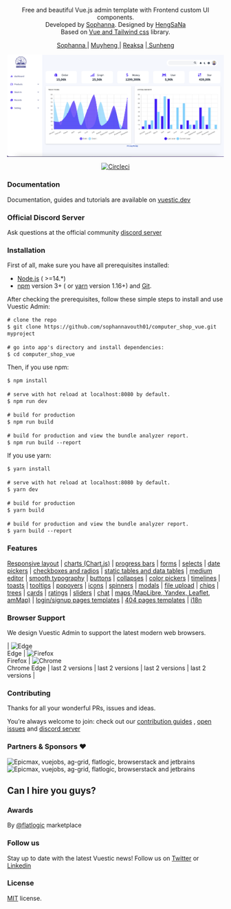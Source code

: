 
<p align="center">
  Free and beautiful Vue.js admin template with Frontend custom UI components.</br>
  Developed by  <a href="https://epicmax.co">Sophanna</a>.
  Designed by <a href="#">HengSaNa</a>
<br>
Based on <a href="https://github.com/epicmaxco/vuestic-ui">Vue and Tailwind css</a> library.
</p>

<p align="center">
  <a href=""> Sophanna </a> | <a href="">Muyheng </a> | <a href="">Reaksa</a> |<a href=""> Sunheng<a>
</p>


<p align="center">
  <a href="" target="_blank">
    <img src="./public/2024-01-25 16.01.57.jpg" align="center" width="888px"/>
  </a>
</p>

<p align="center">
  <a href="https://circleci.com/gh/epicmaxco/vuestic-admin">
    <img src="https://img.shields.io/circleci/build/github/epicmaxco/vuestic-admin/master" alt="Circleci">
  </a>
</p>

### Documentation

Documentation, guides and tutorials are available
on <a href="https://vuestic.dev">vuestic.dev</a>

### Official Discord Server

Ask questions at the official
community [discord server](https://discord.gg/jTKTjj2weV)

### Installation

First of all, make sure you have all prerequisites installed:

- [Node.js](https://nodejs.org/en/) ( >=14.\*)
- [npm](https://www.npmjs.com/get-npm) version 3+ (
  or [yarn](https://yarnpkg.com/lang/en/docs/install) version 1.16+)
  and [Git](https://git-scm.com).

After checking the prerequisites, follow these simple steps to install and use
Vuestic Admin:

```
# clone the repo
$ git clone https://github.com/sophannavouth01/computer_shop_vue.git myproject

# go into app's directory and install dependencies:
$ cd computer_shop_vue

```

Then, if you use npm:

```
$ npm install

# serve with hot reload at localhost:8080 by default.
$ npm run dev

# build for production
$ npm run build

# build for production and view the bundle analyzer report.
$ npm run build --report
```

If you use yarn:

```
$ yarn install

# serve with hot reload at localhost:8080 by default.
$ yarn dev

# build for production
$ yarn build

# build for production and view the bundle analyzer report.
$ yarn build --report
```

### Features

[Responsive layout](https://admin.vuestic.dev/admin/dashboard) |
[charts (Chart.js)](https://admin.vuestic.dev/admin/statistics/charts) |
[progress bars](https://admin.vuestic.dev/admin/statistics/progress-bars) |
[forms](https://admin.vuestic.dev/admin/forms/form-elements) |
[selects](https://admin.vuestic.dev/admin/forms/form-elements) |
[date pickers](https://admin.vuestic.dev/admin/forms/form-elements) |
[checkboxes and radios](https://admin.vuestic.dev/admin/forms/form-elements)
|
[static tables and data tables](https://admin.vuestic.dev/admin/tables/data)
|
[medium editor](https://admin.vuestic.dev/admin/forms/medium-editor) |
[smooth typography](https://admin.vuestic.dev/admin/ui/typography) |
[buttons](https://admin.vuestic.dev/admin/ui/buttons) |
[collapses](https://admin.vuestic.dev/admin/ui/collapses) |
[color pickers](https://admin.vuestic.dev/admin/ui/color-pickers) |
[timelines](https://admin.vuestic.dev/admin/ui/timelines) |
[toasts](https://admin.vuestic.dev/admin/ui/notifications) |
[tooltips](https://admin.vuestic.dev/admin/ui/popovers) |
[popovers](https://admin.vuestic.dev/admin/ui/popovers) |
[icons](https://admin.vuestic.dev/admin/ui/icons/) |
[spinners](https://admin.vuestic.dev/admin/ui/spinners) |
[modals](https://admin.vuestic.dev/admin/ui/modals) |
[file upload](https://admin.vuestic.dev/admin/ui/file-upload) |
[chips](https://admin.vuestic.dev/admin/ui/chips) |
[trees](https://admin.vuestic.dev/admin/ui/tree-view) |
[cards](https://admin.vuestic.dev/admin/ui/cards) |
[ratings](https://admin.vuestic.dev/admin/ui/rating) |
[sliders](https://admin.vuestic.dev/admin/ui/sliders) |
[chat](https://admin.vuestic.dev/admin/ui/chat) |
[maps (MapLibre, Yandex, Leaflet, amMap)](https://admin.vuestic.dev/admin/maps/maplibre-maps)
|
[login/signup pages templates](https://admin.vuestic.dev/auth/login) |
[404 pages templates](https://admin.vuestic.dev/admin/pages/404-pages) |
[i18n](https://admin.vuestic.dev/admin/dashboard)

### Browser Support

We design Vuestic Admin to support the latest modern web browsers.

| <img src="https://scontent.fpnh24-1.fna.fbcdn.net/v/t1.6435-9/153643043_243260007449634_5969227804475788078_n.jpg?_nc_cat=102&ccb=1-7&_nc_sid=be3454&_nc_eui2=AeEZEyl7RJe-e0FgPwlGzQw0dLJhpGlcp710smGkaVynvRicU3-WJ5VRgGc9DRP-OoZ5AdTa3e7ApevzweZMxZWC&_nc_ohc=ISacZMhxTu4AX_KlWSC&_nc_ht=scontent.fpnh24-1.fna&oh=00_AfAfFdfmJJe8Uz67scW0KBK2um_QN-ZxD-I3vYxd_07bRA&oe=65D98298" alt="Edge" width="24px" height="24px" /><br>Edge | <img src="https://scontent.fpnh24-1.fna.fbcdn.net/v/t39.30808-6/385875208_337820312032356_5264101325129071449_n.jpg?_nc_cat=100&ccb=1-7&_nc_sid=efb6e6&_nc_eui2=AeEMvlqCvslzMnAE0rIdSfX5UIVCHDSTHlNQhUIcNJMeU507cX5HjEpz6I5RNJOsWz6F7Ad7PQf47YeWSPtTSkev&_nc_ohc=sbHANGBB7qYAX94d7U_&_nc_ht=scontent.fpnh24-1.fna&oh=00_AfBZsfA88NMkrIrOIZWqaGKNVugh2TCnosyFD61lEd59dw&oe=65B7875D" alt="Firefox" width="24px" height="24px" /><br>Firefox | <img src="https://scontent.fpnh24-1.fna.fbcdn.net/v/t39.30808-6/315042804_3178421875751889_6700309340831657854_n.jpg?_nc_cat=101&ccb=1-7&_nc_sid=dd5e9f&_nc_eui2=AeFq-t4hxfvwkebkkEBzODcd5uYljiMokJnm5iWOIyiQmbouPKIEf8q2ksKj_eqS8Nq4kHpoSBKSwVdBD9hr1re6&_nc_ohc=scbblDzTN-sAX8un-uI&_nc_ht=scontent.fpnh24-1.fna&oh=00_AfCbLqAx9iA3qpllpOHjxm4CQiZmm-hJB_sjM7hm_vjedg&oe=65B6F38A" alt="Chrome" width="24px" height="24px" /><br>Chrome Edge                                                                                                                                             | last 2 versions                                                                                                                                              | last 2 versions                                                                                                                                          | last 2 versions                                                                                                                                          | last 2 versions                                                                                                                                      |

### Contributing

Thanks for all your wonderful PRs, issues and ideas.


You’re always welcome to join: check out
our <a href="https://vuestic.dev/en/contribution/guide">
contribution guides</a>
, [open issues](https://github.com/epicmaxco/vuestic-ui/issues)
and [discord server](https://discord.gg/jTKTjj2weV)

### Partners & Sponsors ❤️
<img src="https://scontent.fpnh24-1.fna.fbcdn.net/v/t1.6435-9/153643043_243260007449634_5969227804475788078_n.jpg?_nc_cat=102&ccb=1-7&_nc_sid=be3454&_nc_eui2=AeEZEyl7RJe-e0FgPwlGzQw0dLJhpGlcp710smGkaVynvRicU3-WJ5VRgGc9DRP-OoZ5AdTa3e7ApevzweZMxZWC&_nc_ohc=ISacZMhxTu4AX_KlWSC&_nc_ht=scontent.fpnh24-1.fna&oh=00_AfAfFdfmJJe8Uz67scW0KBK2um_QN-ZxD-I3vYxd_07bRA&oe=65D98298" loading="lazy" alt="Epicmax, vuejobs, ag-grid, flatlogic, browserstack and jetbrains" width="400px">


<img src="https://neurosciencenews.com/files/2023/06/coffee-brain-caffeine-neuroscincces.jpg" loading="lazy" alt="Epicmax, vuejobs, ag-grid, flatlogic, browserstack and jetbrains" width="400px">



## Can I hire you guys?



### Awards


<p>
  By <a href="https://flatlogic.com/templates/vuestic-vue-free-admin" target="_blank">@flatlogic</a> marketplace
</p>

### Follow us

Stay up to date with the latest Vuestic news! Follow us
on [Twitter](https://twitter.com/vuestic_ui)
or [Linkedin](https://www.linkedin.com/company/18509340)

### License

[MIT](https://github.com/epicmaxco/vuestic-admin/blob/master/LICENSE) license.
